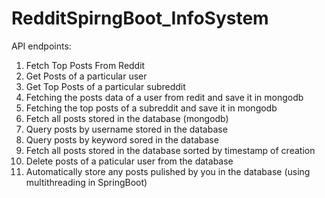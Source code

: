 # RedditSpirngBoot_InfoSystem
API endpoints:
1) Fetch Top Posts From Reddit
2) Get Posts of a particular user
3) Get Top Posts of a particular subreddit 
4) Fetching the posts data of a user from redit and save it in mongodb
5) Fetching the top posts of a subreddit and save it in mongodb
6) Fetch all posts stored in the database (mongodb)
7) Query posts by username stored in the database 
8) Query posts by keyword sored in the database 
9) Fetch all posts stored in the database sorted by timestamp of creation 
10) Delete posts of a paticular user from the database
11) Automatically store any posts pulished by you in the database (using multithreading in SpringBoot)
